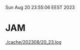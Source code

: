 Sun Aug 20 23:55:06 EEST 2023
# JAM
<a href='./cache/202308/20_23.log'>./cache/202308/20_23.log</a>
